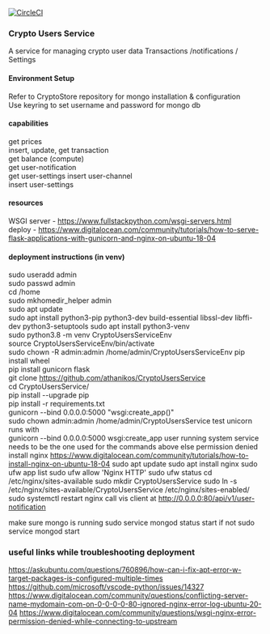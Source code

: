 

[![CircleCI](https://circleci.com/gh/athanikos/CryptoUsersService.svg?style=shield&circle-token=9b6d27782cfdf91400ada3189a15ef83a22ef2d7)](https://app.circleci.com/pipelines/github/athanikos/CryptoUsersService)


### Crypto Users Service
A service for managing crypto user data 
Transactions /notifications / Settings 


#### Environment Setup 
Refer to CryptoStore repository for mongo installation & configuration     
Use keyring to set  username and password for mongo db  

#### capabilities 
get prices  
insert, update, get  transaction  
get balance  (compute)  
get user-notification   
get user-settings 
insert user-channel   
insert user-settings  

#### resources 
WSGI server -  https://www.fullstackpython.com/wsgi-servers.html    
deploy - https://www.digitalocean.com/community/tutorials/how-to-serve-flask-applications-with-gunicorn-and-nginx-on-ubuntu-18-04   

#### deployment instructions (in venv)
sudo useradd admin       
sudo passwd admin  
cd /home    
sudo mkhomedir_helper admin    
sudo apt update     
sudo apt install python3-pip python3-dev build-essential libssl-dev libffi-dev python3-setuptools
sudo apt install python3-venv   
sudo python3.8 -m venv CryptoUsersServiceEnv     
source CryptoUsersServiceEnv/bin/activate     
sudo chown -R admin:admin /home/admin/CryptoUsersServiceEnv
pip install wheel   
pip install gunicorn flask      
git clone https://github.com/athanikos/CryptoUsersService       
cd CryptoUsersService/      
pip install --upgrade pip       
pip install -r requirements.txt     
gunicorn --bind 0.0.0.0:5000 "wsgi:create_app()"    
sudo chown admin:admin /home/admin/CryptoUsersService
test unicorn runs with  
gunicorn --bind 0.0.0.0:5000 wsgi:create_app
user running system service needs to be the one used for the commands above else permission denied 
install  nginx 
https://www.digitalocean.com/community/tutorials/how-to-install-nginx-on-ubuntu-18-04
sudo apt update
sudo apt install nginx
sudo ufw app list
sudo ufw allow 'Nginx HTTP'
sudo ufw status
cd /etc/nginx/sites-available
sudo mkdir CryptoUsersService
sudo ln -s /etc/nginx/sites-available/CryptoUsersService /etc/nginx/sites-enabled/
sudo systemctl restart nginx
call vis client at http://0.0.0.0:80/api/v1/user-notification

make sure mongo is running 
sudo service mongod status 
start if not 
sudo service mongod start  






### useful links while troubleshooting deployment  
https://askubuntu.com/questions/760896/how-can-i-fix-apt-error-w-target-packages-is-configured-multiple-times
https://github.com/microsoft/vscode-python/issues/14327
https://www.digitalocean.com/community/questions/conflicting-server-name-mydomain-com-on-0-0-0-0-80-ignored-nginx-error-log-ubuntu-20-04
https://www.digitalocean.com/community/questions/wsgi-nginx-error-permission-denied-while-connecting-to-upstream





